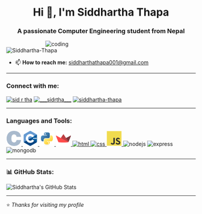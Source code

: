 

<h1 align="center">Hi 👋, I'm Siddhartha Thapa</h1>
<h3 align="center">A passionate Computer Engineering student from Nepal</h3>

<img align="right" alt="coding" width="400" src="https://user-images.githubusercontent.com/55389276/140866485-8fb1c876-9a8f-4d6a-98dc-08c4981eaf70.gif">

<p align="left">
  <img src="https://komarev.com/ghpvc/?username=Siddhartha-Thapa&label=Profile%20views&color=0e75b6&style=flat" alt="Siddhartha-Thapa" />
</p>

- 📫 **How to reach me:** siddharthathapa001@gmail.com

---

<h3 align="left">Connect with me:</h3>
<p align="left">
  <a href="https://fb.com/sid r tha" target="blank"><img align="center" src="https://raw.githubusercontent.com/rahuldkjain/github-profile-readme-generator/master/src/images/icons/Social/facebook.svg" alt="sid r tha" height="30" width="40" /></a>
  <a href="https://instagram.com/siddhartha__thapa" target="blank"><img align="center" src="https://raw.githubusercontent.com/rahuldkjain/github-profile-readme-generator/master/src/images/icons/Social/instagram.svg" alt="___sidrtha___" height="30" width="40" /></a> 
   <a href="https://www.linkedin.com/in/siddhartha-thapa-b19001288/" target="blank"><img align="center" src="https://upload.wikimedia.org/wikipedia/commons/8/81/LinkedIn_icon.svg" alt="siddhartha-thapa" height="30" width="40" /></a>
</p>

---

<h3 align="left">Languages and Tools:</h3>
<p align="left">
  <a href="https://www.cprogramming.com/" target="_blank" rel="noreferrer"> <img src="https://raw.githubusercontent.com/devicons/devicon/master/icons/c/c-original.svg" alt="c" width="40" height="40"/> </a>
  <a href="https://www.w3schools.com/cpp/" target="_blank" rel="noreferrer"> <img src="https://raw.githubusercontent.com/devicons/devicon/master/icons/cplusplus/cplusplus-original.svg" alt="cplusplus" width="40" height="40"/> </a>
  <a href="https://www.w3schools.com/python/" target="_blank" rel="noreferrer"> <img src="https://raw.githubusercontent.com/devicons/devicon/master/icons/python/python-original.svg" alt="python" width="40" height="40"/> </a>
  <a href="https://streamlit.io/" target="_blank" rel="noreferrer"> <img src="https://raw.githubusercontent.com/devicons/devicon/master/icons/streamlit/streamlit-original.svg" alt="streamlit" width="40" height="40"/> </a>
  <a href="https://www.w3schools.com/html/" target="_blank" rel="noreferrer"> <img src="https://static.vecteezy.com/system/resources/previews/013/313/458/non_2x/html-icon-3d-rendering-illustration-vector.jpg" alt="html" width="40" height="40"/> </a>
  <a href="https://www.w3schools.com/css/" target="_blank" rel="noreferrer"> <img src="https://encrypted-tbn0.gstatic.com/images?q=tbn:ANd9GcSJDwBd9LoQzBAZigXXxzQ0kKn6TwyrE0Y7Rg&s" alt="css" width="40" height="40"/> </a>
  <a href="https://www.w3schools.com/javascript/" target="_blank" rel="noreferrer"> <img src="https://raw.githubusercontent.com/devicons/devicon/master/icons/javascript/javascript-original.svg" alt="javascript" width="40" height="40"/> </a>
  <img src="https://upload.wikimedia.org/wikipedia/commons/d/d9/Node.js_logo.svg" alt="nodejs" width="40" height="40"/>
  <img src="https://upload.wikimedia.org/wikipedia/commons/6/64/Expressjs.png" alt="express" width="70" height="70"/>
  <img src="https://upload.wikimedia.org/wikipedia/commons/9/93/MongoDB_Logo.svg" alt="mongodb" width="70" height="70"/>
</p>

---

<h3 align="left">📊 GitHub Stats:</h3>

<p align="left">
  <img src="https://github-readme-stats.vercel.app/api?username=Siddhartha-Thapa&show_icons=true&theme=transparent" alt="Siddhartha's GitHub Stats" />
</p>



---

⭐️ *Thanks for visiting my profile*

